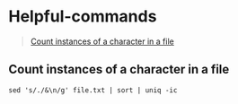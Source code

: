 # Helpful-commands


>[Count instances of a character in a file](#count-instances-of-a-character-in-a-file)

## Count instances of a character in a file
```
sed 's/./&\n/g' file.txt | sort | uniq -ic
```
